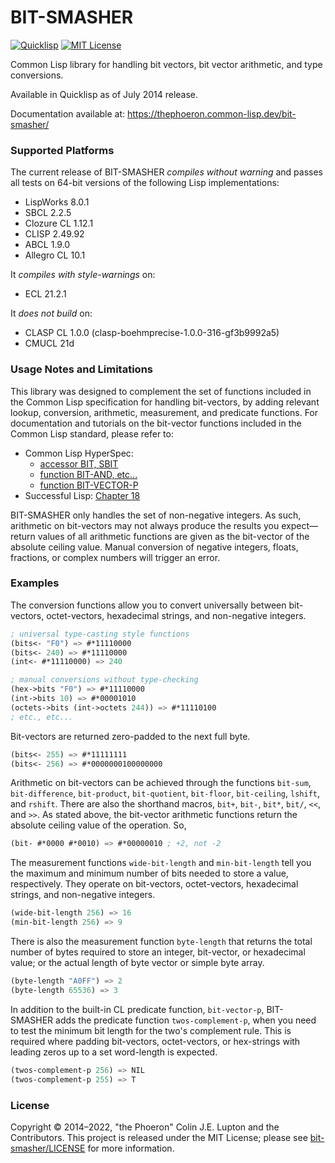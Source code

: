 # BIT-SMASHER

[![Quicklisp](https://quickdocs.org/badge/bit-smasher.svg)](https://quickdocs.org/bit-smasher/)
[![MIT License](https://img.shields.io/badge/license-MIT-blue.svg)](./LICENSE)

Common Lisp library for handling bit vectors, bit vector arithmetic, and type conversions.

Available in Quicklisp as of July 2014 release.

Documentation available at: https://thephoeron.common-lisp.dev/bit-smasher/

### Supported Platforms

The current release of BIT-SMASHER *compiles without warning* and passes all
tests on 64-bit versions of the following Lisp implementations:

- LispWorks 8.0.1
- SBCL 2.2.5
- Clozure CL 1.12.1
- CLISP 2.49.92
- ABCL 1.9.0
- Allegro CL 10.1

It *compiles with style-warnings* on:

- ECL 21.2.1

It *does not build* on:

- CLASP CL 1.0.0 (clasp-boehmprecise-1.0.0-316-gf3b9992a5)
- CMUCL 21d

### Usage Notes and Limitations

This library was designed to complement the set of functions included in the
Common Lisp specification for handling bit-vectors, by adding relevant lookup,
conversion, arithmetic, measurement, and predicate functions.  For documentation
and tutorials on the bit-vector functions included in the Common Lisp standard,
please refer to:

* Common Lisp HyperSpec:
    * [accessor BIT, SBIT](http://www.lispworks.com/documentation/lw50/CLHS/Body/f_bt_sb.htm)
    * [function BIT-AND, etc...](http://www.lispworks.com/documentation/lw50/CLHS/Body/f_bt_and.htm)
    * [function BIT-VECTOR-P](http://www.lispworks.com/documentation/lw50/CLHS/Body/f_bt_vec.htm)
* Successful Lisp: [Chapter 18](http://psg.com/~dlamkins/sl/chapter18.html)

BIT-SMASHER only handles the set of non-negative integers.  As such, arithmetic
on bit-vectors may not always produce the results you expect&mdash;return values
of all arithmetic functions are given as the bit-vector of the absolute ceiling
value. Manual conversion of negative integers, floats, fractions, or complex
numbers will trigger an error.

### Examples

The conversion functions allow you to convert universally between bit-vectors,
octet-vectors, hexadecimal strings, and non-negative integers.

```lisp
; universal type-casting style functions
(bits<- "F0") => #*11110000
(bits<- 240) => #*11110000
(int<- #*11110000) => 240

; manual conversions without type-checking
(hex->bits "F0") => #*11110000
(int->bits 10) => #*00001010
(octets->bits (int->octets 244)) => #*11110100
; etc., etc...
```

Bit-vectors are returned zero-padded to the next full byte.

```lisp
(bits<- 255) => #*11111111
(bits<- 256) => #*0000000100000000
```

Arithmetic on bit-vectors can be achieved through the functions `bit-sum`,
`bit-difference`, `bit-product`, `bit-quotient`, `bit-floor`, `bit-ceiling`,
`lshift`, and `rshift`.  There are also the shorthand macros, `bit+`, `bit-`,
`bit*`, `bit/`, `<<`, and `>>`.  As stated above, the bit-vector arithmetic
functions return the absolute ceiling value of the operation.  So,

```lisp
(bit- #*0000 #*0010) => #*00000010 ; +2, not -2
```

The measurement functions `wide-bit-length` and `min-bit-length` tell you the
maximum and minimum number of bits needed to store a value, respectively.  They
operate on bit-vectors, octet-vectors, hexadecimal strings, and non-negative
integers.

```lisp
(wide-bit-length 256) => 16
(min-bit-length 256) => 9
```

There is also the measurement function `byte-length` that returns the total
number of bytes required to store an integer, bit-vector, or hexadecimal value;
or the actual length of byte vector or simple byte array.

```lisp
(byte-length "A0FF") => 2
(byte-length 65536) => 3
```

In addition to the built-in CL predicate function, `bit-vector-p`, BIT-SMASHER
adds the predicate function `twos-complement-p`, when you need to test the
minimum bit length for the two's complement rule. This is required where padding
bit-vectors, octet-vectors, or hex-strings with leading zeros up to a set
word-length is expected.

```lisp
(twos-complement-p 256) => NIL
(twos-complement-p 255) => T
```

### License

Copyright &copy; 2014&ndash;2022, "the Phoeron" Colin J.E. Lupton and the
Contributors. This project is released under the MIT License; please see
[bit-smasher/LICENSE](./LICENSE) for more information.
